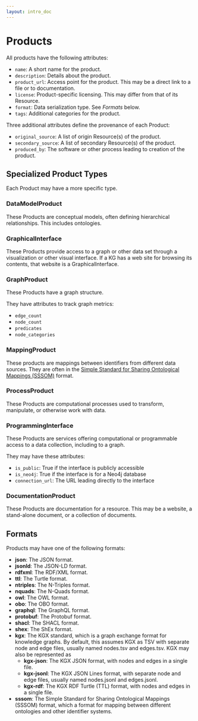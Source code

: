 ```yaml
---
layout: intro_doc
---
```


# Products

All products have the following attributes:

- `name`: A short name for the product.
- `description`: Details about the product.
- `product_url`: Access point for the product. This may be a direct link to a file or to documentation.
- `license`: Product-specific licensing. This may differ from that of its Resource.
- `format`: Data serialization type. See _Formats_ below.
- `tags`: Additional categories for the product.

Three additional attributes define the provenance of each Product:
- `original_source`: A list of origin Resource(s) of the product. 
- `secondary_source`: A list of secondary Resource(s) of the product.
- `produced_by`: The software or other process leading to creation of the product.

## Specialized Product Types

Each Product may have a more specific type.

### DataModelProduct

These Products are conceptual models, often defining hierarchical relationships. This includes ontologies.

### GraphicalInterface

These Products provide access to a graph or other data set through a visualization or other visual interface. If a KG has a web site for browsing its contents, that website is a GraphicalInterface.

### GraphProduct

These Products have a graph structure.

They have attributes to track graph metrics:
  - `edge_count`
  - `node_count`
  - `predicates`
  - `node_categories`

### MappingProduct

These products are mappings between identifiers from different data sources. They are often in the [Simple Standard for Sharing Ontological Mappings (SSSOM)](https://mapping-commons.github.io/sssom/) format.

### ProcessProduct

These Products are computational processes used to transform, manipulate, or otherwise work with data.

### ProgrammingInterface

These Products are services offering computational or programmable access to a data collection, including to a graph.

They may have these attributes:
  - `is_public`: True if the interface is publicly accessible
  - `is_neo4j`: True if the interface is for a Neo4j database
  - `connection_url`: The URL leading directly to the interface

### DocumentationProduct

These Products are documentation for a resource. This may be a website, a stand-alone document, or a collection of documents.

## Formats

Products may have one of the following formats:

- **json**: The JSON format.
- **jsonld**: The JSON-LD format.
- **rdfxml**: The RDF/XML format.
- **ttl**: The Turtle format.
- **ntriples**: The N-Triples format.
- **nquads**: The N-Quads format.
- **owl**: The OWL format.
- **obo**: The OBO format.
- **graphql**: The GraphQL format.
- **protobuf**: The Protobuf format.
- **shacl**: The SHACL format.
- **shex**: The ShEx format.
- **kgx**: The KGX standard, which is a graph exchange format for knowledge graphs. By default, this assumes KGX as TSV with separate node and edge files, usually named nodes.tsv and edges.tsv. KGX may also be represented as
  - **kgx-json**: The KGX JSON format, with nodes and edges in a single file.
  - **kgx-jsonl**: The KGX JSON Lines format, with separate node and edge files, usually named nodes.jsonl and edges.jsonl.
  - **kgx-rdf**: The KGX RDF Turtle (TTL) format, with nodes and edges in a single file.
- **sssom**: The Simple Standard for Sharing Ontological Mappings (SSSOM) format, which a format for mapping between different ontologies and other identifier systems.
